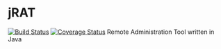 # jRAT
[![Build Status](https://travis-ci.org/KSchaap1994/jRAT.svg?branch=master)](https://travis-ci.org/KSchaap1994/jRAT)
[![Coverage Status](https://coveralls.io/repos/KSchaap1994/jRAT/badge.svg?branch=master&service=github)](https://coveralls.io/github/KSchaap1994/jRAT?branch=master)
Remote Administration Tool written in Java

